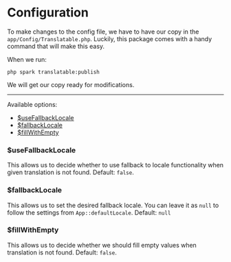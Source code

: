 # Configuration

To make changes to the config file, we have to have our copy in the `app/Config/Translatable.php`. Luckily, this package comes with a handy command that will make this easy.

When we run:

    php spark translatable:publish

We will get our copy ready for modifications.

---

Available options:

- [$useFallbackLocale](#useFallbackLocale)
- [$fallbackLocale](#fallbackLocale)
- [$fillWithEmpty](#fillWithEmpty)

### $useFallbackLocale

This allows us to decide whether to use fallback to locale functionality when given translation is not found. Default: `false`.

### $fallbackLocale

This allows us to set the desired fallback locale. You can leave it as `null` to follow the settings from `App::defaultLocale`. Default: `null`

### $fillWithEmpty

This allows us to decide whether we should fill empty values when translation is not found. Default: `false`.

